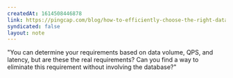 ```yaml
---
createdAt: 1614508446878
link: https://pingcap.com/blog/how-to-efficiently-choose-the-right-database-for-your-applications
syndicated: false
layout: note
---
```


"You can determine your requirements based on data volume, QPS, and latency, but are these the real requirements? Can you find a way to eliminate this requirement without involving the database?"
